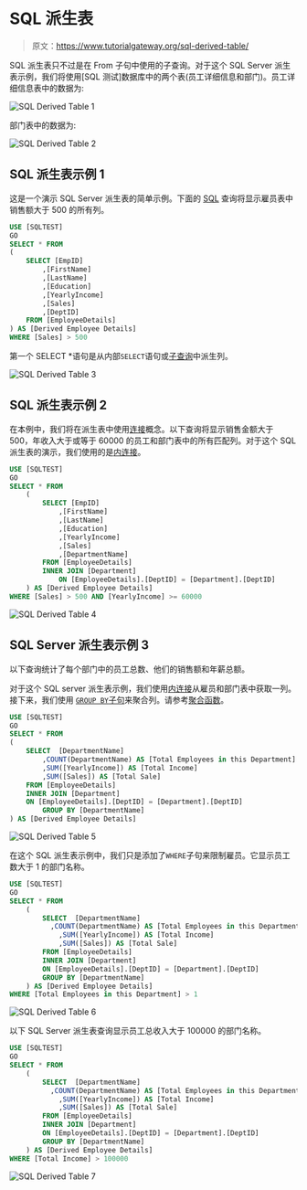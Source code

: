 # SQL 派生表

> 原文：<https://www.tutorialgateway.org/sql-derived-table/>

SQL 派生表只不过是在 From 子句中使用的子查询。对于这个 SQL Server 派生表示例，我们将使用[SQL 测试]数据库中的两个表(员工详细信息和部门)。员工详细信息表中的数据为:

![SQL Derived Table 1](img/131e72431b388a7e2be9a1f72ce38a2d.png)

部门表中的数据为:

![SQL Derived Table 2](img/f468ba38b907ede9d3b59fcb06c2d3d6.png)

## SQL 派生表示例 1

这是一个演示 SQL Server 派生表的简单示例。下面的 [SQL](https://www.tutorialgateway.org/sql/) 查询将显示雇员表中销售额大于 500 的所有列。

```sql
USE [SQLTEST]
GO
SELECT * FROM
(
	SELECT [EmpID]
		,[FirstName]
		,[LastName]
		,[Education]
		,[YearlyIncome]
		,[Sales]
		,[DeptID]
	FROM [EmployeeDetails]
) AS [Derived Employee Details]
WHERE [Sales] > 500
```

第一个 SELECT *语句是从内部`SELECT`语句或[子查询](https://www.tutorialgateway.org/sql-subquery/)中派生列。

![SQL Derived Table 3](img/b54def37ecd7001f6e758d369613c1b0.png)

## SQL 派生表示例 2

在本例中，我们将在派生表中使用[连接](https://www.tutorialgateway.org/sql-joins/)概念。以下查询将显示销售金额大于 500，年收入大于或等于 60000 的员工和部门表中的所有匹配列。对于这个 SQL 派生表的演示，我们使用的是[内连接](https://www.tutorialgateway.org/sql-inner-join/)。

```sql
USE [SQLTEST]
GO
SELECT * FROM
	(
		SELECT [EmpID]
			,[FirstName]
			,[LastName]
			,[Education]
			,[YearlyIncome]
			,[Sales]
			,[DepartmentName]
		FROM [EmployeeDetails]
		INNER JOIN [Department]
			ON [EmployeeDetails].[DeptID] = [Department].[DeptID]
	) AS [Derived Employee Details]
WHERE [Sales] > 500 AND [YearlyIncome] >= 60000
```

![SQL Derived Table 4](img/d02785ceb83b63416972f886b172b0ef.png)

## SQL Server 派生表示例 3

以下查询统计了每个部门中的员工总数、他们的销售额和年薪总额。

对于这个 SQL server 派生表示例，我们使用[内连接](https://www.tutorialgateway.org/sql-inner-join/)从雇员和部门表中获取一列。接下来，我们使用 [`GROUP BY`子句](https://www.tutorialgateway.org/sql-group-by-clause/)来聚合列。请参考[聚合函数](https://www.tutorialgateway.org/sql-aggregate-functions/)。

```sql
USE [SQLTEST]
GO
SELECT * FROM
(
	SELECT  [DepartmentName]
		,COUNT(DepartmentName) AS [Total Employees in this Department]
		,SUM([YearlyIncome]) AS [Total Income]
		,SUM([Sales]) AS [Total Sale]
	FROM [EmployeeDetails]
	INNER JOIN [Department]
	ON [EmployeeDetails].[DeptID] = [Department].[DeptID]
        GROUP BY [DepartmentName]
) AS [Derived Employee Details]
```

![SQL Derived Table 5](img/78045e28c4552122fe0f247d5ef65666.png)

在这个 SQL 派生表示例中，我们只是添加了`WHERE`子句来限制雇员。它显示员工数大于 1 的部门名称。

```sql
USE [SQLTEST]
GO
SELECT * FROM
	(
		SELECT  [DepartmentName]
		  ,COUNT(DepartmentName) AS [Total Employees in this Department]
			,SUM([YearlyIncome]) AS [Total Income]
			,SUM([Sales]) AS [Total Sale]
		FROM [EmployeeDetails]
		INNER JOIN [Department]
		ON [EmployeeDetails].[DeptID] = [Department].[DeptID]
		GROUP BY [DepartmentName]
	) AS [Derived Employee Details]
WHERE [Total Employees in this Department] > 1
```

![SQL Derived Table 6](img/3ebbba63a70f33b3155f7e6ca1249a12.png)

以下 SQL Server 派生表查询显示员工总收入大于 100000 的部门名称。

```sql
USE [SQLTEST]
GO
SELECT * FROM
	(
		SELECT  [DepartmentName]
		  ,COUNT(DepartmentName) AS [Total Employees in this Department]
			,SUM([YearlyIncome]) AS [Total Income]
			,SUM([Sales]) AS [Total Sale]
		FROM [EmployeeDetails]
		INNER JOIN [Department]
		ON [EmployeeDetails].[DeptID] = [Department].[DeptID]
		GROUP BY [DepartmentName]
	) AS [Derived Employee Details]
WHERE [Total Income] > 100000
```

![SQL Derived Table 7](img/a2fc990c2a7057e0db84294739e30cbe.png)